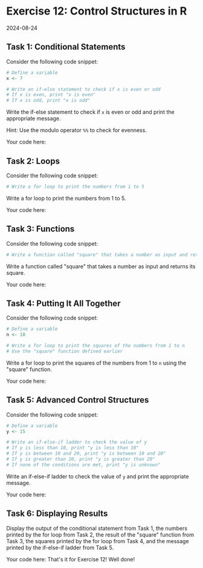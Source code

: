 # Exercise 12: Control Structures in R
2024-08-24


## Task 1: Conditional Statements

Consider the following code snippet:

```r
# Define a variable
x <- 7

# Write an if-else statement to check if x is even or odd
# If x is even, print "x is even"
# If x is odd, print "x is odd"
```

Write the if-else statement to check if `x` is even or odd and print the
appropriate message.

Hint: Use the modulo operator `%%` to check for evenness.

Your code here:
## Task 2: Loops

Consider the following code snippet:

```r
# Write a for loop to print the numbers from 1 to 5
```

Write a for loop to print the numbers from 1 to 5.

Your code here:
## Task 3: Functions

Consider the following code snippet:

```r
# Write a function called "square" that takes a number as input and returns its square
```

Write a function called "square" that takes a number as input and returns its
square.

Your code here:
## Task 4: Putting It All Together

Consider the following code snippet:

```r
# Define a variable
n <- 10

# Write a for loop to print the squares of the numbers from 1 to n
# Use the "square" function defined earlier
```

Write a for loop to print the squares of the numbers from 1 to `n` using the
"square" function.

Your code here:
## Task 5: Advanced Control Structures

Consider the following code snippet:

```r
# Define a variable
y <- 15

# Write an if-else-if ladder to check the value of y
# If y is less than 10, print "y is less than 10"
# If y is between 10 and 20, print "y is between 10 and 20"
# If y is greater than 20, print "y is greater than 20"
# If none of the conditions are met, print "y is unknown"
```

Write an if-else-if ladder to check the value of `y` and print the
appropriate message.

Your code here:
## Task 6: Displaying Results

Display the output of the conditional statement from Task 1, the numbers
printed by the for loop from Task 2, the result of the "square" function from
Task 3, the squares printed by the for loop from Task 4, and the message
printed by the if-else-if ladder from Task 5.

Your code here:
That's it for Exercise 12! Well done!
